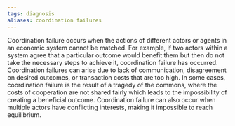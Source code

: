 ```yaml
---
tags: diagnosis
aliases: coordination failures
---
```


Coordination failure occurs when the actions of different actors or agents in an economic system cannot be matched. For example, if two actors within a system agree that a particular outcome would benefit them but then do not take the necessary steps to achieve it, coordination failure has occurred. Coordination failures can arise due to lack of communication, disagreement on desired outcomes, or transaction costs that are too high. In some cases, coordination failure is the result of a tragedy of the commons, where the costs of cooperation are not shared fairly which leads to the impossibility of creating a beneficial outcome. Coordination failure can also occur when multiple actors have conflicting interests, making it impossible to reach equilibrium.